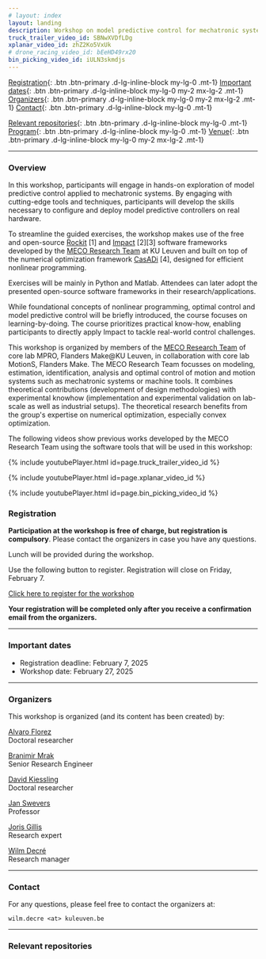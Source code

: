 ```yaml
---
# layout: index
layout: landing
description: Workshop on model predictive control for mechatronic systems using Impact
truck_trailer_video_id: SBNwXVDfLDg
xplanar_video_id: zhZ2Ko5VxUk
# drone_racing_video_id: bEeHD49rx20
bin_picking_video_id: iULN3skmdjs
---
```



[Registration](#registration){: .btn .btn-primary .d-lg-inline-block my-lg-0 .mt-1}
[Important dates](#important-dates){: .btn .btn-primary .d-lg-inline-block my-lg-0 my-2 mx-lg-2 .mt-1}
[Organizers](#organizers){: .btn .btn-primary .d-lg-inline-block my-lg-0 my-2 mx-lg-2 .mt-1}
[Contact](#contact){: .btn .btn-primary .d-lg-inline-block my-lg-0 .mt-1} 
 
[Relevant repositories](#relevant-repositories){: .btn .btn-primary .d-lg-inline-block my-lg-0 .mt-1}
[Program](#program){: .btn .btn-primary .d-lg-inline-block my-lg-0 .mt-1}
[Venue](#venue){: .btn .btn-primary .d-lg-inline-block my-lg-0 my-2 mx-lg-2 .mt-1}

***

### Overview

In this workshop, participants will engage in hands-on exploration of model predictive control applied to mechatronic systems. By engaging with cutting-edge tools and techniques, participants will develop the skills necessary to configure and deploy model predictive controllers on real hardware.

To streamline the guided exercises, the workshop makes use of the free and open-source [Rockit](https://gitlab.kuleuven.be/meco-software/rockit) [1] and [Impact](https://gitlab.kuleuven.be/meco-software/impact) [2][3] software frameworks developed by the [MECO Research Team](https://www.mech.kuleuven.be/en/pma/research/meco) at KU Leuven and built on top of the numerical optimization framework [CasADi](https://web.casadi.org/) [4], designed for efficient nonlinear programming. 

Exercises will be mainly in Python and Matlab. Attendees can later adopt the presented open-source software frameworks in their research/applications.

While foundational concepts of nonlinear programming, optimal control and model predictive control will be briefly introduced, the course focuses on learning-by-doing. The course prioritizes practical know-how, enabling participants to directly apply Impact to tackle real-world control challenges.

This workshop is organized by members of the [MECO Research Team](https://www.mech.kuleuven.be/en/pma/research/meco) of core lab MPRO, Flanders Make@KU Leuven, in collaboration with core lab MotionS, Flanders Make. The MECO Research Team focusses on modeling, estimation, identification, analysis and optimal control of motion and motion systems such as mechatronic systems or machine tools. It combines theoretical contributions (development of design methodologies) with experimental knowhow (implementation and experimental validation on lab-scale as well as industrial setups). The theoretical research benefits from the group's expertise on numerical optimization, especially convex optimization. 

The following videos show previous works developed by the MECO Research Team using the software tools that will be used in this workshop:

{% include youtubePlayer.html id=page.truck_trailer_video_id %}

{% include youtubePlayer.html id=page.xplanar_video_id %}

{% include youtubePlayer.html id=page.bin_picking_video_id %}

### Registration

**Participation at the workshop is free of charge, but registration is compulsory**. Please contact the organizers in case you have any questions.

Lunch will be provided during the workshop.

Use the following button to register. Registration will close on Friday, February 7.

<a href="https://forms.office.com/e/P4ikS0FxaN" type="button" class="btn btn-primary d-lg-inline-block my-lg-0" target="_blank">Click here to register for the workshop</a>

**Your registration will be completed only after you receive a confirmation email from the organizers.**

***

### Important dates

- Registration deadline: February 7, 2025
- Workshop date: February 27, 2025

***

### Organizers

This workshop is organized (and its content has been created) by: 

[Alvaro Florez](https://www.mech.kuleuven.be/en/pma/research/meco/people/00142153)  
Doctoral researcher

[Branimir Mrak](https://www.linkedin.com/in/branimir-mrak)  
Senior Research Engineer

[David Kiessling](https://www.mech.kuleuven.be/en/pma/research/meco/people/00140695)  
Doctoral researcher

[Jan Swevers](https://www.mech.kuleuven.be/en/pma/research/meco/people/00015548)  
Professor

[Joris Gillis](https://www.mech.kuleuven.be/en/pma/research/meco/people/00052373)  
Research expert

[Wilm Decré](https://www.mech.kuleuven.be/en/pma/research/meco/people/00052672)  
Research manager

***

### Contact

For any questions, please feel free to contact the organizers at:

    wilm.decre <at> kuleuven.be

*** 
### Relevant repositories